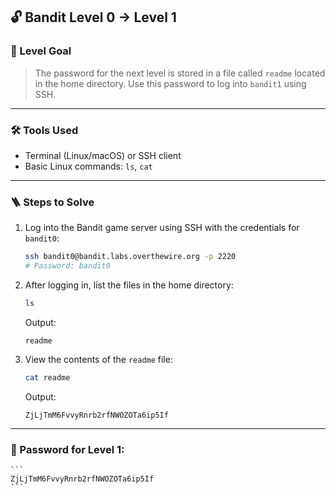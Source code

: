 ## 🔓 Bandit Level 0 → Level 1

### 🧩 Level Goal

> The password for the next level is stored in a file called `readme` located in the home directory. Use this password to log into `bandit1` using SSH.

---

### 🛠 Tools Used

- Terminal (Linux/macOS) or SSH client
- Basic Linux commands: `ls`, `cat`

---

### 🪜 Steps to Solve

1. Log into the Bandit game server using SSH with the credentials for `bandit0`:

    ```bash
    ssh bandit0@bandit.labs.overthewire.org -p 2220
    # Password: bandit0
    ```

2. After logging in, list the files in the home directory:

    ```bash
    ls
    ```

    Output:

    ```
    readme
    ```

3. View the contents of the `readme` file:

    ```bash
    cat readme
    ```

    Output:

    ```
    ZjLjTmM6FvvyRnrb2rfNWOZOTa6ip5If
    ```

---

### 🔑 Password for Level 1: 

    ```
    ZjLjTmM6FvvyRnrb2rfNWOZOTa6ip5If
    ```

